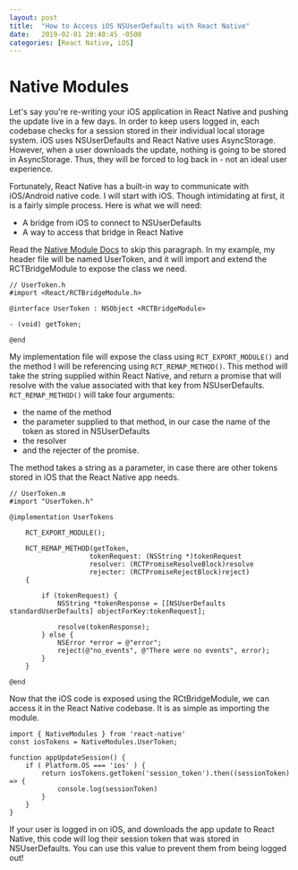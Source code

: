 ```yaml
---
layout: post
title:  "How to Access iOS NSUserDefaults with React Native"
date:   2019-02-01 20:40:45 -0500
categories: [React Native, iOS]
---
```


# Native Modules

Let's say you're re-writing your iOS application in React Native and pushing the update live in a few days. In order to keep users logged in, each codebase checks for a session stored in their individual local storage system. iOS uses NSUserDefaults and React Native uses AsyncStorage. However, when a user downloads the update, nothing is going to be stored in AsyncStorage. Thus, they will be forced to log back in - not an ideal user experience.

Fortunately, React Native has a built-in way to communicate with iOS/Android native code. I will start with iOS. Though intimidating at first, it is a fairly simple process. Here is what we will need:

- A bridge from iOS to connect to NSUserDefaults
- A way to access that bridge in React Native

Read the [Native Module Docs](https://facebook.github.io/react-native/docs/native-modules-ios) to skip this paragraph. In my example, my header file will be named UserToken, and it will import and extend the RCTBridgeModule to expose the class we need. 

    // UserToken.h
    #import <React/RCTBridgeModule.h>

    @interface UserToken : NSObject <RCTBridgeModule>
    
    - (void) getToken;
    
    @end

My implementation file will expose the class using `RCT_EXPORT_MODULE()` and the method I will be referencing using `RCT_REMAP_METHOD()`. This method will take the string supplied within React Native, and return a promise that will resolve with the value associated with that key from NSUserDefaults. `RCT_REMAP_METHOD()` will take four arguments:

- the name of the method
- the parameter supplied to that method, in our case the name of the token as stored in NSUserDefaults
- the resolver
- and the rejecter of the promise.

The method takes a string as a parameter, in case there are other tokens stored in iOS that the React Native app needs.

    // UserToken.m
    #import "UserToken.h"

    @implementation UserTokens

        RCT_EXPORT_MODULE();

        RCT_REMAP_METHOD(getToken,
                        tokenRequest: (NSString *)tokenRequest
                        resolver: (RCTPromiseResolveBlock)resolve
                        rejecter: (RCTPromiseRejectBlock)reject)
        {
        
            if (tokenRequest) {
                NSString *tokenResponse = [[NSUserDefaults standardUserDefaults] objectForKey:tokenRequest];

                resolve(tokenResponse);
            } else {
                NSError *error = @"error";
                reject(@"no_events", @"There were no events", error);
            }
        }

    @end

Now that the iOS code is exposed using the RCtBridgeModule, we can access it in the React Native codebase. It is as simple as importing the module.

    import { NativeModules } from 'react-native'
    const iosTokens = NativeModules.UserToken;

    function appUpdateSession() {
        if ( Platform.OS === 'ios' ) {
            return iosTokens.getToken('session_token').then((sessionToken) => {
                console.log(sessionToken)
            }
        }
    }

If your user is logged in on iOS, and downloads the app update to React Native, this code will log their session token that was stored in NSUserDefaults. You can use this value to prevent them from being logged out!








